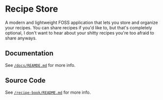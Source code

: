 # Recipe Store

A modern and lightweight FOSS application that lets you store and organize your recipes. You can share recipes if you'd like to, but that's completely optional, I don't want to hear about your shitty recipes you're too afraid to share anyways.

## Documentation

See [`/docs/REAMDE.md`](./docs/README.md) for more info.

## Source Code

See [`/recipe-book/README.md`](./recipe-book/README.md) for more info.

